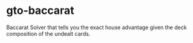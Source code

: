 # gto-baccarat
Baccarat Solver that tells you the exact house advantage given the deck composition of the undealt cards.
